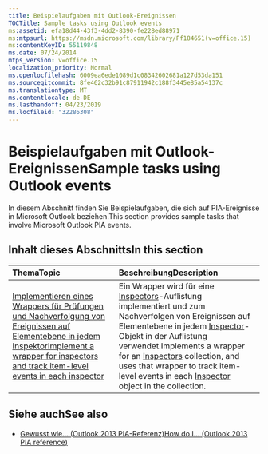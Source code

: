 ```yaml
---
title: Beispielaufgaben mit Outlook-Ereignissen
TOCTitle: Sample tasks using Outlook events
ms:assetid: efa18d44-43f3-4dd2-8390-fe228ed88971
ms:mtpsurl: https://msdn.microsoft.com/library/Ff184651(v=office.15)
ms:contentKeyID: 55119848
ms.date: 07/24/2014
mtps_version: v=office.15
localization_priority: Normal
ms.openlocfilehash: 6009ea6ede1089d1c08342602681a127d53da151
ms.sourcegitcommit: 8fe462c32b91c87911942c188f3445e85a54137c
ms.translationtype: MT
ms.contentlocale: de-DE
ms.lasthandoff: 04/23/2019
ms.locfileid: "32286308"
---
```

# <a name="sample-tasks-using-outlook-events"></a><span data-ttu-id="5afbd-102">Beispielaufgaben mit Outlook-Ereignissen</span><span class="sxs-lookup"><span data-stu-id="5afbd-102">Sample tasks using Outlook events</span></span>

<span data-ttu-id="5afbd-103">In diesem Abschnitt finden Sie Beispielaufgaben, die sich auf PIA-Ereignisse in Microsoft Outlook beziehen.</span><span class="sxs-lookup"><span data-stu-id="5afbd-103">This section provides sample tasks that involve Microsoft Outlook PIA events.</span></span>

## <a name="in-this-section"></a><span data-ttu-id="5afbd-104">Inhalt dieses Abschnitts</span><span class="sxs-lookup"><span data-stu-id="5afbd-104">In this section</span></span>

|<span data-ttu-id="5afbd-105">Thema</span><span class="sxs-lookup"><span data-stu-id="5afbd-105">Topic</span></span>|<span data-ttu-id="5afbd-106">Beschreibung</span><span class="sxs-lookup"><span data-stu-id="5afbd-106">Description</span></span>|
|:----|:----------|
|[<span data-ttu-id="5afbd-107">Implementieren eines Wrappers für Prüfungen und Nachverfolgung von Ereignissen auf Elementebene in jedem Inspektor</span><span class="sxs-lookup"><span data-stu-id="5afbd-107">Implement a wrapper for inspectors and track item-level events in each inspector</span></span>](how-to-implement-a-wrapper-for-inspectors-and-track-item-level-events-in-each-inspector.md)  |<span data-ttu-id="5afbd-108">Ein Wrapper wird für eine [Inspectors](https://msdn.microsoft.com/library/bb623458\(v=office.15\))-Auflistung implementiert und zum Nachverfolgen von Ereignissen auf Elementebene in jedem [Inspector](https://msdn.microsoft.com/library/bb647744\(v=office.15\))-Objekt in der Auflistung verwendet.</span><span class="sxs-lookup"><span data-stu-id="5afbd-108">Implements a wrapper for an [Inspectors](https://msdn.microsoft.com/library/bb623458\(v=office.15\)) collection, and uses that wrapper to track item-level events in each [Inspector](https://msdn.microsoft.com/library/bb647744\(v=office.15\)) object in the collection.</span></span>|

## <a name="see-also"></a><span data-ttu-id="5afbd-109">Siehe auch</span><span class="sxs-lookup"><span data-stu-id="5afbd-109">See also</span></span>

- [<span data-ttu-id="5afbd-110">Gewusst wie... (Outlook 2013 PIA-Referenz)</span><span class="sxs-lookup"><span data-stu-id="5afbd-110">How do I... (Outlook 2013 PIA reference)</span></span>](how-do-i-outlook-2013-pia-reference.md)

